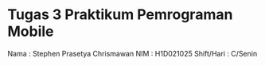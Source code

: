 # Tugas 3 Praktikum Pemrograman Mobile
Nama : Stephen Prasetya Chrismawan
NIM : H1D021025
Shift/Hari : C/Senin

